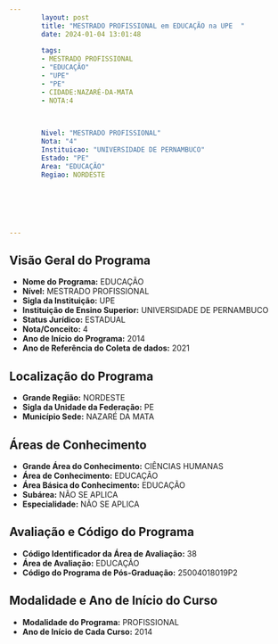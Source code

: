 ```yaml
---
        layout: post
        title: "MESTRADO PROFISSIONAL em EDUCAÇÃO na UPE  "
        date: 2024-01-04 13:01:48
     
        tags:
        - MESTRADO PROFISSIONAL
        - "EDUCAÇÃO"
        - "UPE"
        - "PE"
        - CIDADE:NAZARÉ-DA-MATA
        - NOTA:4
        
       

        Nivel: "MESTRADO PROFISSIONAL"
        Nota: "4"
        Instituicao: "UNIVERSIDADE DE PERNAMBUCO"
        Estado: "PE"
        Area: "EDUCAÇÃO"
        Regiao: NORDESTE
        
        
        
        
        
        
---
```

## Visão Geral do Programa
- **Nome do Programa:** EDUCAÇÃO
- **Nível:** MESTRADO PROFISSIONAL
- **Sigla da Instituição:** UPE
- **Instituição de Ensino Superior:** UNIVERSIDADE DE PERNAMBUCO
- **Status Jurídico:** ESTADUAL
- **Nota/Conceito:** 4
- **Ano de Início do Programa:** 2014
- **Ano de Referência do Coleta de dados:** 2021

## Localização do Programa
- **Grande Região:** NORDESTE
- **Sigla da Unidade da Federação:** PE
- **Município Sede:** NAZARÉ DA MATA

## Áreas de Conhecimento
- **Grande Área do Conhecimento:** CIÊNCIAS HUMANAS
- **Área de Conhecimento:** EDUCAÇÃO
- **Área Básica do Conhecimento:** EDUCAÇÃO
- **Subárea:** NÃO SE APLICA
- **Especialidade:** NÃO SE APLICA

## Avaliação e Código do Programa
- **Código Identificador da Área de Avaliação:** 38
- **Área de Avaliação:** EDUCAÇÃO
- **Código do Programa de Pós-Graduação:** 25004018019P2


## Modalidade e Ano de Início do Curso
- **Modalidade do Programa:** PROFISSIONAL
- **Ano de Início de Cada Curso:** 2014
